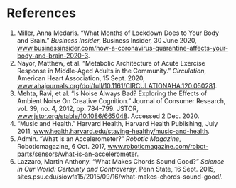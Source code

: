 # References

1. Miller, Anna Medaris. “What Months of Lockdown Does to Your Body and Brain.” *Business Insider*, Business Insider, 30 June 2020, www.businessinsider.com/how-a-coronavirus-quarantine-affects-your-body-and-brain-2020-3. 
2. Nayor, Matthew, et al. “Metabolic Architecture of Acute Exercise Response in Middle-Aged Adults in the Community.” *Circulation*, American Heart Association, 15 Sept. 2020, www.ahajournals.org/doi/full/10.1161/CIRCULATIONAHA.120.050281.
3. Mehta, Ravi, et al. “Is Noise Always Bad? Exploring the Effects of Ambient Noise On Creative Cognition.” Journal of Consumer Research, vol. 39, no. 4, 2012, pp. 784–799. JSTOR, www.jstor.org/stable/10.1086/665048. Accessed 2 Dec. 2020.
4. “Music and Health.” Harvard Health, Harvard Health Publishing, July 2011, www.health.harvard.edu/staying-healthy/music-and-health.
5. Admin. “What Is an Accelerometer?” *Robotic Magazine*, Roboticmagazine, 6 Oct. 2017, www.roboticmagazine.com/robot-parts/sensors/what-is-an-accelerometer. 
6. Lazzaro, Martin Anthony. “What Makes Chords Sound Good?” *Science in Our World: Certainty and Controversy*, Penn State, 16 Sept. 2015, sites.psu.edu/siowfa15/2015/09/16/what-makes-chords-sound-good/. 
